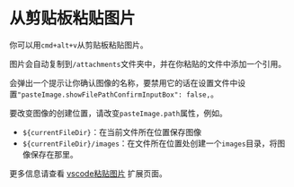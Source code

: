 # 从剪贴板粘贴图片

你可以用`cmd+alt+v`从剪贴板粘贴图片。

图片会自动复制到`/attachments`文件夹中，并在你粘贴的文件中添加一个引用。

会弹出一个提示让你确认图像的名称，要禁用它的话在设置文件中设置`"pasteImage.showFilePathConfirmInputBox": false,`。

要改变图像的创建位置，请改变`pasteImage.path`属性，例如。
- `${currentFileDir}`：在当前文件所在位置保存图像
- `${currentFileDir}/images`：在文件所在位置处创建一个`images`目录，将图像保存在那里。

更多信息请查看 [vscode粘贴图片](https://github.com/mushanshitiancai/vscode-paste-image) 扩展页面。
